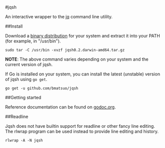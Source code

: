 #jqsh

An interactive wrapper to the [jq](http://stedolan.github.io/jq/) command line utility.

##Install

Download a [binary distribution](https://github.com/bmatsuo/jqsh/releases) for
your system  and extract it into your PATH (for example, in "/usr/bin").

    sudo tar -C /usr/bin -xvzf jqsh0.2.darwin-amd64.tar.gz

**NOTE**: The above command varies depending on your system and the current
version of jqsh.

If Go is installed on your system, you can install the latest (unstable)
version of jqsh using `go get`.

    go get -u github.com/bmatsuo/jqsh

##Getting started

Reference documentation can be found on
[godoc.org](http://godoc.org/github.com/bmatsuo/jqsh).

##Readline

Jqsh does not have builtin support for readline or other fancy line editing.
The rlwrap program can be used instead to provide line editing and history.

    rlwrap -A -N jqsh
